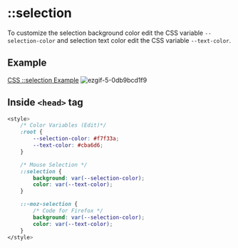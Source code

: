 # ::selection
To customize the selection background color edit the CSS variable `--selection-color` and selection text color edit the CSS variable `--text-color`. 

## Example
[CSS ::selection Example](https://user-images.githubusercontent.com/83577130/189996314-9f0a1ad5-c639-42a2-8482-399bca164d78.webm)
![ezgif-5-0db9bcd1f9](https://user-images.githubusercontent.com/83577130/189996561-4e541c42-f857-4a28-82ab-42b818972cc1.gif)


## Inside `<head>` tag
```CSS
<style>
    /* Color Variables (Edit)*/
    :root {
        --selection-color: #f7f33a;
        --text-color: #cba6d6;
    }

    /* Mouse Selection */
    ::selection {
        background: var(--selection-color);
        color: var(--text-color);
    }

    ::-moz-selection {
        /* Code for Firefox */
        background: var(--selection-color);
        color: var(--text-color);
    }
</style>
```




